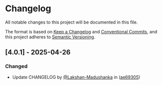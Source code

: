 # Changelog

All notable changes to this project will be documented in this file.

The format is based on [Keep a Changelog](https://keepachangelog.com/en/1.0.0/)
and [Conventional Commits](https://www.conventionalcommits.org/en/v1.0.0/),
and this project adheres to [Semantic Versioning](https://semver.org/spec/v2.0.0.html).

## [4.0.1] - 2025-04-26

### Changed
- Update CHANGELOG by [@Lakshan-Madushanka](https://github.com/Lakshan-Madushanka) in ([ae69305](https://github.com/Lakshan-Madushanka/test-repo/commit/ae69305d437d11494cecf0cc03fa881bec41c4a2))

